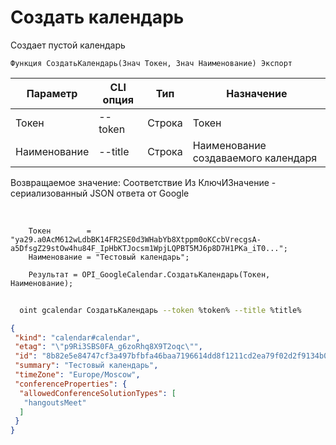 ﻿---
sidebar_position: 1
---

# Создать календарь
 Создает пустой календарь



`Функция СоздатьКалендарь(Знач Токен, Знач Наименование) Экспорт`

  | Параметр | CLI опция | Тип | Назначение |
  |-|-|-|-|
  | Токен | --token | Строка | Токен |
  | Наименование | --title | Строка | Наименование создаваемого календаря |

  
  Возвращаемое значение:   Соответствие Из КлючИЗначение - сериализованный JSON ответа от Google

<br/>




```bsl title="Пример кода"
    Токен        = "ya29.a0AcM612wLdbBK14FR2SE0d3WHabYb8Xtppm0oKCcbVrecgsA-a5DfsgZ29stOw4hu84F_IpHbKTJocsm1WpjLQPBT5MJ6p8D7H1PKa_iT0...";
    Наименование = "Тестовый календарь";

    Результат = OPI_GoogleCalendar.СоздатьКалендарь(Токен, Наименование);
```



```sh title="Пример команды CLI"
    
  oint gcalendar СоздатьКалендарь --token %token% --title %title%

```

```json title="Результат"
{
 "kind": "calendar#calendar",
 "etag": "\"p9Ri3SBS0FA_g6zoRhq8X9T2oqc\"",
 "id": "8b82e5e84747cf3a497bfbfa46baa7196614dd8f1211cd2ea79f02d2f9134b03@group.calendar.google.com",
 "summary": "Тестовый календарь",
 "timeZone": "Europe/Moscow",
 "conferenceProperties": {
  "allowedConferenceSolutionTypes": [
   "hangoutsMeet"
  ]
 }
}
```
